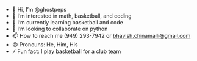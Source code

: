 - 👋 Hi, I’m @ghostpeps
- 👀 I’m interested in math, basketball, and coding
- 🌱 I’m currently learning basketball and code
- 💞️ I’m looking to collaborate on python
- 📫 How to reach me ‭(949) 293-7942‬ or bhavish.chinamalli@gmail.com
- 😄 Pronouns: He, Him, His
- ⚡ Fun fact: I play basketball for a club team

<!---
ghostpeps/ghostpeps is a ✨ special ✨ repository because its `README.md` (this file) appears on your GitHub profile.
You can click the Preview link to take a look at your changes.
--->
